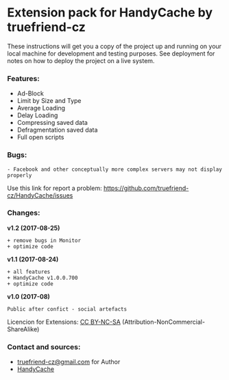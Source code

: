 # Extension pack for HandyCache by truefriend-cz

These instructions will get you a copy of the project up and running on your local machine for development and testing purposes. See deployment for notes on how to deploy the project on a live system.

### Features:

* Ad-Block
* Limit by Size and Type
* Average Loading
* Delay Loading
* Compressing saved data
* Defragmentation saved data
* Full open scripts

### Bugs:
```
- Facebook and other conceptually more complex servers may not display properly
```
Use this link for report a problem: https://github.com/truefriend-cz/HandyCache/issues

### Changes:

<b>v1.2 (2017-08-25)</b>
```
+ remove bugs in Monitor
+ optimize code
```
<b>v1.1 (2017-08-24)</b>
```
+ all features
+ HandyCache v1.0.0.700
+ optimize code
```
<b>v1.0 (2017-08)</b>
```
Public after confict - social artefacts
```
Licencion for Extensions: [CC BY-NC-SA](https://creativecommons.org/licenses/by-nc-sa/) (Attribution-NonCommercial-ShareAlike)

### Contact and sources:

 * [truefriend-cz@gmail.com](mailto:truefriend-cz@gmail.com) for Author
 * [HandyCache](http://handycache.ru/)

